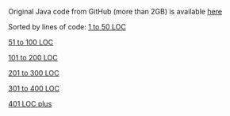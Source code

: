 Original Java code from GitHub (more than 2GB) is available [here](https://drive.google.com/open?id=1VzXWVUbhfYx0cFwh_bbX6KBitlc0HlbX)

Sorted by lines of code:
[1 to 50 LOC](https://drive.google.com/open?id=1r_TKgrLUL3VNaBwTaU0c-T9sgYm63ZHm)

[51 to 100 LOC](https://drive.google.com/open?id=19UulvM2g_rZy9xWorK0gs2e5IFpNQgr7)

[101 to 200 LOC](https://drive.google.com/open?id=1tEes3m3MzzMxFIzkzAPjqVIgeBBXFqCO)

[201 to 300 LOC](https://drive.google.com/open?id=1-lKaaBRgadrwJCI8RwIFuiCI0a9n2MGh)

[301 to 400 LOC](https://drive.google.com/open?id=1jdpZv9Dh9Rk6rS7UJRbqADK7vpWZey00)

[401 LOC plus](https://drive.google.com/open?id=1pEoNES1sEM4glC-kkPGgQyLd_RlPv3F0)
